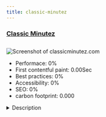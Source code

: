 ```yaml
---
title: classic-minutez
---
```


<div style="height: 3rem">
  <a href="http://www.classicminutez.com/"><h3>Classic Minutez</h3></a>
</div>
<img loading="lazy" src="" alt="Screenshot of classicminutez.com" />
<ul>
  <li>Performace: 0%</li>
  <li>
    First contentful paint:
    0.00Sec
  </li>
  <li>Best practices: 0%</li>
  <li>Accessibility: 0%</li>
  <li>SEO: 0%</li>
  <li>carbon footprint: 0.000</li>
</ul>
<details>
  <summary>Description</summary>
  <p>online store that sells quality watches for less and give you up to 30 days warranty on any watch you purchaseBuilt using Joomla 3x and helix 3 framework template.</p>
</details>

